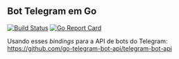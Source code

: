 ## Bot Telegram em Go

[![Build Status](https://travis-ci.org/OsProgramadores/op-bot.svg?branch=master)](https://travis-ci.org/OsProgramadores/op-bot)
[![Go Report Card](https://goreportcard.com/badge/github.com/osprogramadores/op-bot)](https://goreportcard.com/report/github.com/osprogramadores/op-bot)

Usando esses *bindings* para a API de bots do Telegram: https://github.com/go-telegram-bot-api/telegram-bot-api
